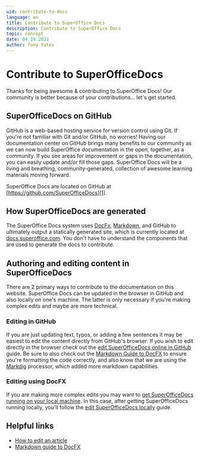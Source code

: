 ```yaml
---
uid: contribute-to-docs
language: en
title: Contribute to SuperOffice Docs
description: Contribute to SuperOffice Docs
topic: concept
date: 04.19.2021
author: Tony Yates
---
```


# Contribute to SuperOfficeDocs

Thanks for being awesome & contributing to SuperOffice Docs! Our community is better because of your contributions... let's get started.

## SuperOfficeDocs on GitHub

GitHub is a web-based hosting service for version control using Git. If you're not familiar with Git and/or GitHub, no worries! Having our documentation center on GitHub brings many benefits to our community as we can now build SuperOffice documentation in the open, together, as a community. If you see areas for improvement or gaps in the documentation, you can easily update and/or fill those gaps. SuperOffice Docs will be a living and breathing, community-generated, collection of awesome learning materials moving forward.

SuperOffice Docs are located on GitHub at [https://github.com/SuperOfficeDocs][1].

## How SuperOfficeDocs are generated

<!-- markdownlint-disable-next-line MD044 -->
The SuperOffice Docs system uses [DocFx][2], [Markdown][3], and GitHub to ultimately output a statically generated site, which is currently located at [docs.superoffice.com][4]. You don't have to understand the components that are used to generate the docs to contribute.

## Authoring and editing content in SuperOfficeDocs

There are 2 primary ways to contribute to the documentation on this website. SuperOffice Docs can be updated in the browser in GitHub and also locally on one's machine. The latter is only necessary if you're making complex edits and maybe are more technical.

### Editing in GitHub

If you are just updating text, typos, or adding a few sentences it may be easiest to edit the content directly from GitHub's browser. If you wish to edit directly in the browser check out the [edit SuperOfficeDocs online in GitHub][5] guide. Be sure to also check out the [Markdown Guide to DocFX][6] to ensure you're formatting the code correctly, and also know that we are using the [Markdig][7] processor, which added more markdown capabilities.

### Editing using DocFX

If you are making more complex edits you may want to [get SuperOfficeDocs running on your local machine][8]. In this case, after getting SuperOfficeDocs running locally, you'll follow the [edit SuperOfficeDocs locally][9] guide.

## Helpful links

* [How to edit an article][9]
* [Markdown guide to DocFX][6]

<!-- Referenced links-->
[1]: https://github.com/SuperOfficeDocs
[2]: https://dotnet.github.io/docfx/
[3]: https://en.wikipedia.org/wiki/Markdown
[4]: http://docs.superoffice.com
[5]: how-to-edit-an-article-in-browser.md
[6]: markdown-guide/index.md
[7]: https://github.com/xoofx/markdig
[8]: get-superoffice-docs-running-locally.md
[9]: how-to-edit-an-article.md

<!-- Referenced images-->